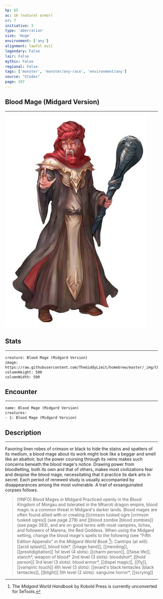 ```yaml
---
hp: 65
ac: 16 (natural armor)
cr: 7
initiative: 3
type: 'aberration'    
size: 'Huge'
environment: ['any']
alignment: lawful evil
legendary: False
lair: False
mythic: False
regional: False
tags: ['monster', 'monster/any-race', 'environment/any']
source: "CCodex"
page: 397
---
```


## Blood Mage (Midgard Version)
---

![|600](https://raw.githubusercontent.com/TheGiddyLimit/homebrew/master/_img/CCodex/Bloodmagemidgardversion.jpg)

## Stats
---

```statblock
creature: Blood Mage (Midgard Version)
image: https://raw.githubusercontent.com/TheGiddyLimit/homebrew/master/_img/CCodex/bloodmagemidgardversion_token.png
columnHeight: 500
columnWidth: 500
```

## Encounter
---

```encounter-table
name: Blood Mage (Midgard Version)
creatures:
- 1: Blood Mage (Midgard Version)
```

## Description
---
Favoring linen robes of crimson or black to hide the stains and spatters of its medium, a blood mage about its work might look like a beggar and smell like an abattoir, but the power coursing through its veins makes such concerns beneath the blood mage's notice. Drawing power from bloodletting, both its own and that of others, makes most civilizations fear and despise the blood mage, necessitating that it practice its dark arts in secret. Each period of renewed study is usually accompanied by disappearances among the most vulnerable. A trail of exsanguinated corpses follows.
> [!INFO] Blood Mages in Midgard
>Practiced openly in the Blood Kingdom of Morgau and tolerated in the Mharoti dragon empire, blood magic is a common threat in Midgard's darker lands. Blood mages are often found allied with or creating [[crimson tusked ogre \|crimson tusked ogres]] (see page 279) and [[blood zombie \|blood zombies]] (see page 393), and are on good terms with most vampires, liches, and followers of Marena, the Red Goddess. When using the Midgard setting, change the blood mage's spells to the following (see "Fifth Edition Appendix" in the _Midgard World Book_ [^1]):
>Cantrips (at will): [[acid splash]], blood tide*, [[mage hand]], [[mending]], [[prestidigitation]]
>1st level (4 slots): [[charm person]], [[false life]], stanch*, weapon of blood*
>2nd level (3 slots): bloodshot*, [[hold person]]
>3rd level (3 slots): blood armor*, [[dispel magic]], [[fly]], [[vampiric touch]]
>4th level (3 slots): [[evard's black tentacles \|black tentacles]], [[blight]]
>5th level (2 slots): sanguine horror*, [[scrying]]




[^1]: The _Midgard World Handbook_ by Kobold Press is currently unconverted for 5eTools.



